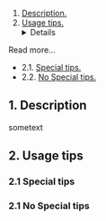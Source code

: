 1.  [ Description. ](#1)
2.  [ Usage tips. ](#2)<details>
<summary>Read more...</summary>

* 2.1.  [ Special tips. ](#2.1)
* 2.2.  [ No Special tips. ](#2.1)
</details>    


<a name="1"></a>
## 1. Description
sometext
<a name="2"></a>
## 2. Usage tips
<a name="2.1"></a>
### 2.1 Special tips
<a name="2.2"></a>
### 2.1 No Special tips
    
